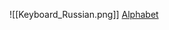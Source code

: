 ![[Keyboard_Russian.png]]
[Alphabet](https://www.russianforeveryone.com/RufeA/Lessons/Introduction/Alphabet/Alphabet.htm)
